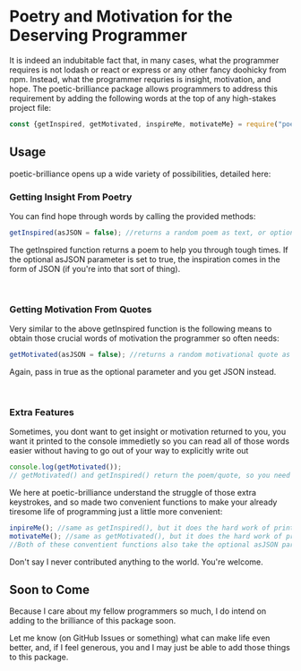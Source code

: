 <h1>Poetry and Motivation for the Deserving Programmer</h1>

<p>It is indeed an indubitable fact that, in many cases, what the programmer requires is not lodash or react or express or any other fancy doohicky from npm. Instead, what the programmer requries is insight, motivation, and hope. The poetic-brilliance package allows programmers to address this requirement by adding the following words at the top of any high-stakes project file:

```javascript
const {getInspired, getMotivated, inspireMe, motivateMe} = require("poetic-brilliance");
```

 </p>
<h2>Usage</h2>
 <p>poetic-brilliance opens up a wide variety of possibilities, detailed here:</p>

<h3>Getting Insight From Poetry</h3>
<p>You can find hope through words by calling the provided methods:</p>

```javascript
getInspired(asJSON = false); //returns a random poem as text, or optionally, as JSON.
```

<p>The getInspired function returns a poem to help you through tough times. If the optional asJSON parameter is set to true, the inspiration comes in the form of JSON (if you're into that sort of thing).</p>
<br />
<h3>Getting Motivation From Quotes</h3>
<p> Very similar to the above getInspired function is the following means to obtain those crucial words of motivation the programmer so often needs:

```javascript
getMotivated(asJSON = false); //returns a random motivational quote as text, or optionally, as JSON.
```

<p>Again, pass in true as the optional parameter and you get JSON instead.</p>

<br />

<h3>Extra Features</h3>
<p>Sometimes, you dont want to get insight or motivation returned to you, you want it printed to the console immedietly so you can read all of those words easier without having to go out of your way to explicitly write out</p>

```javascript
console.log(getMotivated());
// getMotivated() and getInspired() return the poem/quote, so you need to do all that hard work of printing it out yourself. Very sad...
```

<p>We here at poetic-brilliance understand the struggle of those extra keystrokes, and so made two convenient functions to make your already tiresome life of programming just a little more convenient:</p>

```javascript
inpireMe(); //same as getInspired(), but it does the hard work of printing to the console for you. Hooray!
motivateMe(); //same as getMotivated(), but it does the hard work of printing to the console for you. Hooray!
//Both of these conventient functions also take the optional asJSON parameter. What fun!
```

<p>Don't say I never contributed anything to the world. You're welcome.</p>

<h2>Soon to Come</h2>
<p>Because I care about my fellow programmers so much, I do intend on adding to the brilliance of this package soon.</p>
<p>Let me know (on GitHub Issues or something) what can make life even better, and, if I feel generous, you and I may just be able to add those things to this package.</p>
